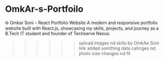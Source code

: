 # OmkAr-s-Portfoilo
🌐 Omkar Soni – React Portfolio Website A modern and responsive portfolio website built with React.js, showcasing my skills, projects, and journey as a B.Tech IT student and founder of Techserve Nexus.
>>>>>> upload images nd skills by OmkAe Soni
>>>>>> link added somthing data cahnges nd photo size changes nd fit
